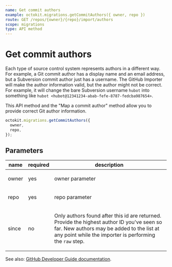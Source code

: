 ```yaml
---
name: Get commit authors
example: octokit.migrations.getCommitAuthors({ owner, repo })
route: GET /repos/{owner}/{repo}/import/authors
scope: migrations
type: API method
---
```


# Get commit authors

Each type of source control system represents authors in a different way. For example, a Git commit author has a display name and an email address, but a Subversion commit author just has a username. The GitHub Importer will make the author information valid, but the author might not be correct. For example, it will change the bare Subversion username `hubot` into something like `hubot <hubot@12341234-abab-fefe-8787-fedcba987654>`.

This API method and the "Map a commit author" method allow you to provide correct Git author information.

```js
octokit.migrations.getCommitAuthors({
  owner,
  repo,
});
```

## Parameters

<table>
  <thead>
    <tr>
      <th>name</th>
      <th>required</th>
      <th>description</th>
    </tr>
  </thead>
  <tbody>
    <tr><td>owner</td><td>yes</td><td>

owner parameter

</td></tr>
<tr><td>repo</td><td>yes</td><td>

repo parameter

</td></tr>
<tr><td>since</td><td>no</td><td>

Only authors found after this id are returned. Provide the highest author ID you've seen so far. New authors may be added to the list at any point while the importer is performing the `raw` step.

</td></tr>
  </tbody>
</table>

See also: [GitHub Developer Guide documentation](https://developer.github.com/v3/migrations/source_imports/#get-commit-authors).
